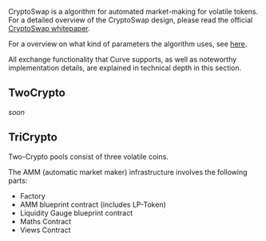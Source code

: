 CryptoSwap is a algorithm for automated market-making for volatile tokens. For a detailed overview of the CryptoSwap design, please read the official [CryptoSwap whitepaper](https://docs.curve.fi/references/whitepapers/cryptoswap/).

For a overview on what kind of parameters the algorithm uses, see [here](../cryptoswap_exchange/pools/overview.md).

All exchange functionality that Curve supports, as well as noteworthy implementation details, are explained in technical depth in this section. 
 

## **TwoCrypto**
*soon*

## **TriCrypto**

Two-Crypto pools consist of three volatile coins.

The AMM (automatic market maker) infrastructure involves the following parts:

- Factory
- AMM blueprint contract (includes LP-Token)
- Liquidity Gauge blueprint contract
- Maths Contract
- Views Contract
